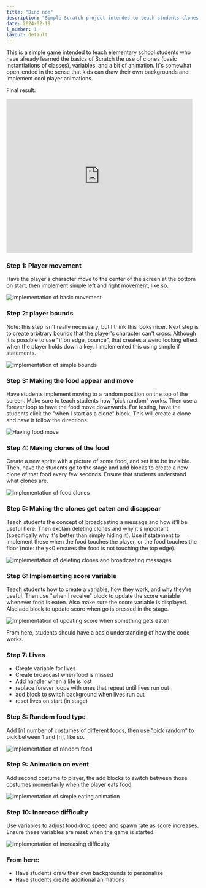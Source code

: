 ```yaml
---
title: "Dino nom"
description: "Simple Scratch project intended to teach students clones, variables, and broadcasting"
date: 2024-02-19
l_number: 1
layout: default
---
```



This is a simple game intended to teach elementary school students who have already learned the basics of Scratch the use of clones (basic instantiations of classes), variables, and a bit of animation. It's somewhat open-ended in the sense that kids can draw their own backgrounds and implement cool player animations.

Final result:
<iframe src="https://scratch.mit.edu/projects/986600657/embed" allowtransparency="true" width="485" height="402" frameborder="0" scrolling="no" allowfullscreen></iframe>

### Step 1: Player movement
Have the player's character move to the center of the screen at the bottom on start, then implement simple left and right movement, like so.

![Implementation of basic movement](/assets/images/curriculum/scratch/dino_nom/03-22-24-155936.png)

### Step 2: player bounds
Note: this step isn't really necessary, but I think this looks nicer.
Next step is to create arbitrary bounds that the player's character can't cross. Although it is possible to use "if on edge, bounce", that creates a weird looking effect when the player holds down a key. I implemented this using simple if statements.

![Implementation of simple bounds](/assets/images/curriculum/scratch/dino_nom/03-22-24-160349.png)


### Step 3: Making the food appear and move
Have students implement moving to a random position on the top of the screen. Make sure to teach students how "pick random" works. Then use a forever loop to have the food move downwards. For testing, have the students click the "when I start as a clone" block. This will create a clone and have it follow the directions.

![Having food move](/assets/images/curriculum/scratch/dino_nom/03-22-24-162704.png)


### Step 4: Making clones of the food
Create a new sprite with a picture of some food, and set it to be invisible. Then, have the students go to the stage and add blocks to create a new clone of that food every few seconds. Ensure that students understand what clones are.

![Implementation of food clones](/assets/images/curriculum/scratch/dino_nom/03-22-24-161846.png)

### Step 5: Making the clones get eaten and disappear
Teach students the concept of broadcasting a message and how it'll be useful here. Then explain deleting clones and why it's important (specifically why it's better than simply hiding it). Use if statement to implement these when the food touches the player, or the food touches the floor (note: the y<0 ensures the food is not touching the top edge).

![Implementation of deleting clones and broadcasting messages](/assets/images/curriculum/scratch/dino_nom/03-22-24-163214.png)

### Step 6: Implementing score variable
Teach students how to create a variable, how they work, and why they're useful. Then use "when I receive" block to update the score variable whenever food is eaten. Also make sure the score variable is displayed. Also add block to update score when go is pressed in the stage. 

![Implementation of updating score when something gets eaten](/assets/images/curriculum/scratch/dino_nom/03-22-24-163705.png)

From here, students should have a basic understanding of how the code works.

### Step 7: Lives
- Create variable for lives
- Create broadcast when food is missed
- Add handler when a life is lost
- replace forever loops with ones that repeat until lives run out
- add block to switch background when lives run out
- reset lives on start (in stage)

### Step 8: Random food type
Add [n] number of costumes of different foods, then use "pick random" to pick between 1 and [n], like so.

![Implementation of random food](/assets/images/curriculum/scratch/dino_nom/03-22-24-165043.png)

### Step 9: Animation on event
Add second costume to player, the add blocks to switch between those costumes momentarily when the player eats food.

![Implementation of simple eating animation](/assets/images/curriculum/scratch/dino_nom/03-22-24-165224.png)


### Step 10: Increase difficulty
Use variables to adjust food drop speed and spawn rate as score increases. Ensure these variables are reset when the game is started.

![Implementation of increasing difficulty](/assets/images/curriculum/scratch/dino_nom/03-22-24-165414.png)

### From here:
- Have students draw their own backgrounds to personalize
- Have students create additional animations